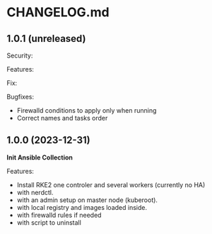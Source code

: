 # CHANGELOG.md

## 1.0.1 (unreleased)

Security:    

Features:    

Fix:    

Bugfixes: 
  - Firewalld conditions to apply only when running
  - Correct names and tasks order       

## 1.0.0 (2023-12-31)

**Init Ansible Collection**      

Features:
  - Install RKE2 one controler and several workers (currently no HA)
  - with nerdctl.
  - with an admin setup on master node (kuberoot).
  - with local registry and images loaded inside.
  - with firewalld rules if needed
  - with script to uninstall 
